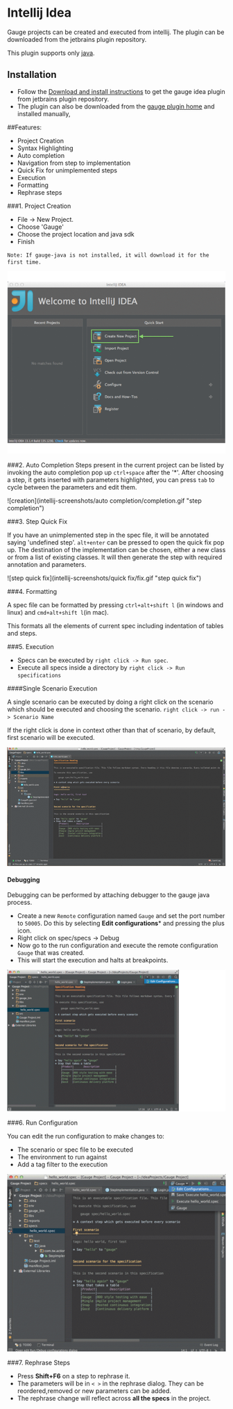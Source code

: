 # Intellij Idea

Gauge projects can be created and executed from intellij. The plugin can be downloaded from the jetbrains plugin repository.

This plugin supports only [java](../test_code/java.md).


## Installation
* Follow the [Download and install instructions](http://www.jetbrains.com/idea/webhelp/installing-updating-and-uninstalling-repository-plugins.html#d645926e261) to get the gauge idea plugin from jetbrains plugin repository.
* The plugin can also be downloaded from the [gauge plugin home](http://plugins.jetbrains.com/plugin/7535) and installed manually,

##Features:

* Project Creation
* Syntax Highlighting
* Auto completion
* Navigation from step to implementation
* Quick Fix for unimplemented steps
* Execution
* Formatting
* Rephrase steps

###1. Project Creation

 * File -> New Project.
 * Choose 'Gauge'
 * Choose the project location and java sdk
 * Finish

````
Note: If gauge-java is not installed, it will download it for the first time.
````

![creation](intellij-screenshots/creation/creation.gif "project creation")


###2. Auto Completion
Steps present in the current project can be listed by invoking the auto completion pop up `ctrl+space` after the '*'. After choosing a step, it gets inserted with parameters highlighted, you can press `tab` to cycle between the parameters and edit them.

![creation](intellij-screenshots/auto completion/completion.gif "step completion")


###3. Step Quick Fix

If you have an unimplemented step in the spec file, it will be annotated saying 'undefined step'. `alt+enter` can be pressed to open the quick fix pop up. The destination of the implementation can be chosen, either a new class or from a list of existing classes. It will then generate the step with required annotation and parameters.

![step quick fix](intellij-screenshots/quick fix/fix.gif "step quick fix")

###4. Formatting

A spec file can be formatted by pressing `ctrl+alt+shift l` (in windows and linux) and `cmd+alt+shift l`(in mac).

This formats all the elements of current spec including indentation of tables and steps.

###5. Execution

* Specs can be executed by `right click -> Run spec`.
* Execute all specs inside a directory by `right click -> Run specifications`

####Single Scenario Execution

A single scenario can be executed by doing a right click on the scenario which should be executed and choosing the scenario.
`right click -> run -> Scenario Name`

If the right click is done in context other than that of scenario, by default, first scenario will be executed.

![scenario execution](intellij-screenshots/execution/scenario.gif "scenario execution")

#### Debugging

Debugging can be performed by attaching debugger to the gauge java process.

* Create a new  ```Remote``` configuration named `Gauge` and set the port number to `50005`. Do this by selecting **Edit configurations*** and pressing the plus icon.
* Right click on spec/specs -> Debug
* Now go to the run configuration and execute the remote configuration `Gauge` that was created.
* This will start the execution and halts at breakpoints.

![debugging](intellij-screenshots/execution/debug.gif "debugging")

###6. Run Configuration

You can edit the run configuration to make changes to:
* The scenario or spec file to be executed
* The environment to run against
* Add a tag filter to the execution


![run configuration](intellij-screenshots/execution/config.gif "run configuration")

###7. Rephrase Steps
* Press **Shift+F6** on a step to rephrase it.
* The parameters will be in ```< >``` in the rephrase dialog. They can be reordered,removed or new parameters can be added.
* The rephrase change will reflect across **all the specs** in the project.






